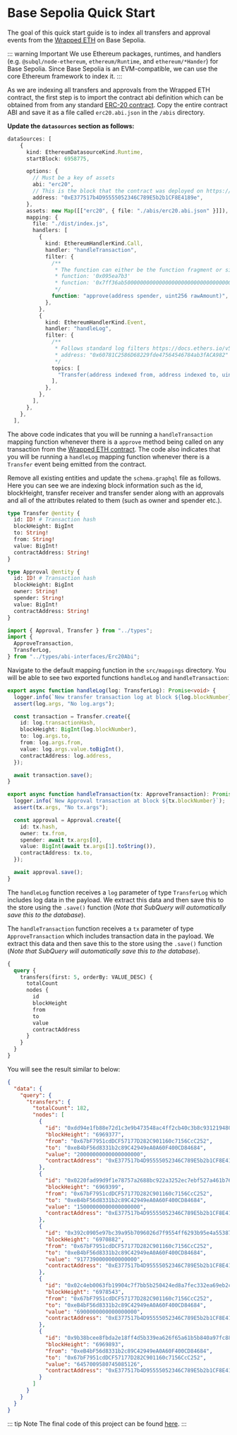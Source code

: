 # Base Sepolia Quick Start

The goal of this quick start guide is to index all transfers and approval events from the [Wrapped ETH](https://sepolia.basescan.org/token/0xe377517b4d95555052346c789e5b2b1cf8e4189e) on Base Sepolia.

<!-- @include: ../snippets/evm-quickstart-reference.md -->

::: warning Important
We use Ethereum packages, runtimes, and handlers (e.g. `@subql/node-ethereum`, `ethereum/Runtime`, and `ethereum/*Hander`) for Base Sepolia. Since Base Sepolia is an EVM-compatible, we can use the core Ethereum framework to index it.
:::

<!-- @include: ../snippets/evm-manifest-intro.md#level2 -->

As we are indexing all transfers and approvals from the Wrapped ETH contract, the first step is to import the contract abi definition which can be obtained from from any standard [ERC-20 contract](https://ethereum.org/en/developers/docs/standards/tokens/erc-20/). Copy the entire contract ABI and save it as a file called `erc20.abi.json` in the `/abis` directory.

**Update the `datasources` section as follows:**

```ts
dataSources: [
    {
      kind: EthereumDatasourceKind.Runtime,
      startBlock: 6958775,

      options: {
        // Must be a key of assets
        abi: "erc20",
        // This is the block that the contract was deployed on https://sepolia.basescan.org/token/0xe377517b4d95555052346c789e5b2b1cf8e4189e
        address: "0xE377517b4D95555052346C789E5b2b1CF8E4189e",
      },
      assets: new Map([["erc20", { file: "./abis/erc20.abi.json" }]]),
      mapping: {
        file: "./dist/index.js",
        handlers: [
          {
            kind: EthereumHandlerKind.Call,
            handler: "handleTransaction",
            filter: {
              /**
               * The function can either be the function fragment or signature
               * function: '0x095ea7b3'
               * function: '0x7ff36ab500000000000000000000000000000000000000000000000000000000'
               */
              function: "approve(address spender, uint256 rawAmount)",
            },
          },
          {
            kind: EthereumHandlerKind.Event,
            handler: "handleLog",
            filter: {
              /**
               * Follows standard log filters https://docs.ethers.io/v5/concepts/events/
               * address: "0x60781C2586D68229fde47564546784ab3fACA982"
               */
              topics: [
                "Transfer(address indexed from, address indexed to, uint256 amount)",
              ],
            },
          },
        ],
      },
    },
  ],
```

The above code indicates that you will be running a `handleTransaction` mapping function whenever there is a `approve` method being called on any transaction from the [Wrapped ETH contract](https://sepolia.basescan.org/token/0xe377517b4d95555052346c789e5b2b1cf8e4189e). The code also indicates that you will be running a `handleLog` mapping function whenever there is a `Transfer` event being emitted from the contract.

<!-- @include: ../snippets/ethereum-manifest-note.md -->

<!-- @include: ../snippets/schema-intro.md#level2 -->

Remove all existing entities and update the `schema.graphql` file as follows. Here you can see we are indexing block information such as the id, blockHeight, transfer receiver and transfer sender along with an approvals and all of the attributes related to them (such as owner and spender etc.).

```graphql
type Transfer @entity {
  id: ID! # Transaction hash
  blockHeight: BigInt
  to: String!
  from: String!
  value: BigInt!
  contractAddress: String!
}

type Approval @entity {
  id: ID! # Transaction hash
  blockHeight: BigInt
  owner: String!
  spender: String!
  value: BigInt!
  contractAddress: String!
}
```

<!-- @include: ../snippets/note-on-entity-relationships.md -->

<!-- @include: ../snippets/evm-codegen.md -->

```ts
import { Approval, Transfer } from "../types";
import {
  ApproveTransaction,
  TransferLog,
} from "../types/abi-interfaces/Erc20Abi";
```

<!-- @include: ../snippets/schema-note.md -->

<!-- @include: ../snippets/mapping-intro.md#level2 -->

Navigate to the default mapping function in the `src/mappings` directory. You will be able to see two exported functions `handleLog` and `handleTransaction`:

```ts
export async function handleLog(log: TransferLog): Promise<void> {
  logger.info(`New transfer transaction log at block ${log.blockNumber}`);
  assert(log.args, "No log.args");

  const transaction = Transfer.create({
    id: log.transactionHash,
    blockHeight: BigInt(log.blockNumber),
    to: log.args.to,
    from: log.args.from,
    value: log.args.value.toBigInt(),
    contractAddress: log.address,
  });

  await transaction.save();
}

export async function handleTransaction(tx: ApproveTransaction): Promise<void> {
  logger.info(`New Approval transaction at block ${tx.blockNumber}`);
  assert(tx.args, "No tx.args");

  const approval = Approval.create({
    id: tx.hash,
    owner: tx.from,
    spender: await tx.args[0],
    value: BigInt(await tx.args[1].toString()),
    contractAddress: tx.to,
  });

  await approval.save();
}
```

The `handleLog` function receives a `log` parameter of type `TransferLog` which includes log data in the payload. We extract this data and then save this to the store using the `.save()` function (_Note that SubQuery will automatically save this to the database_).

The `handleTransaction` function receives a `tx` parameter of type `ApproveTransaction` which includes transaction data in the payload. We extract this data and then save this to the store using the `.save()` function (_Note that SubQuery will automatically save this to the database_).

<!-- @include: ../snippets/ethereum-mapping-note.md -->

<!-- @include: ../snippets/build.md -->

<!-- @include: ../snippets/run-locally.md -->

<!-- @include: ../snippets/query-intro.md -->

```graphql
{
  query {
    transfers(first: 5, orderBy: VALUE_DESC) {
      totalCount
      nodes {
        id
        blockHeight
        from
        to
        value
        contractAddress
      }
    }
  }
}
```

You will see the result similar to below:

```json
{
  "data": {
    "query": {
      "transfers": {
        "totalCount": 182,
        "nodes": [
          {
            "id": "0xdd94e1fb88e72d1c3e9b473548ac4ff2cb40c3b8c931219480f930d397c542e3",
            "blockHeight": "6969377",
            "from": "0x67bF7951cdDCF57177D282C901160c7156CcC252",
            "to": "0xeB4bF56d8331b2c89C42949eA0A60F400CD84684",
            "value": "20000000000000000000",
            "contractAddress": "0xE377517b4D95555052346C789E5b2b1CF8E4189e"
          },
          {
            "id": "0x0220fad99d9f1e78757a2688bc922a3252ec7ebf527a461b76be3bae34082bfd",
            "blockHeight": "6969399",
            "from": "0x67bF7951cdDCF57177D282C901160c7156CcC252",
            "to": "0xeB4bF56d8331b2c89C42949eA0A60F400CD84684",
            "value": "15000000000000000000",
            "contractAddress": "0xE377517b4D95555052346C789E5b2b1CF8E4189e"
          },
          {
            "id": "0x392c0905e97bc39a95b7096026d7f9554ff6293b95e4a55387e34e1a448ec9f1",
            "blockHeight": "6970882",
            "from": "0x67bF7951cdDCF57177D282C901160c7156CcC252",
            "to": "0xeB4bF56d8331b2c89C42949eA0A60F400CD84684",
            "value": "9177390000000000000",
            "contractAddress": "0xE377517b4D95555052346C789E5b2b1CF8E4189e"
          },
          {
            "id": "0x02c4eb0063fb19904c7f7bb5b250424ed8a7fec332ea69eb2c1ab0ab2f754ec7",
            "blockHeight": "6978543",
            "from": "0x67bF7951cdDCF57177D282C901160c7156CcC252",
            "to": "0xeB4bF56d8331b2c89C42949eA0A60F400CD84684",
            "value": "6900000000000000000",
            "contractAddress": "0xE377517b4D95555052346C789E5b2b1CF8E4189e"
          },
          {
            "id": "0x9b38bcee8fbda2e18ff4d5b339ea626f65a61b5b840a97fc88ac6cf3b7fac367",
            "blockHeight": "6969893",
            "from": "0xeB4bF56d8331b2c89C42949eA0A60F400CD84684",
            "to": "0x67bF7951cdDCF57177D282C901160c7156CcC252",
            "value": "6457009580745085126",
            "contractAddress": "0xE377517b4D95555052346C789E5b2b1CF8E4189e"
          }
        ]
      }
    }
  }
}
```

::: tip Note
The final code of this project can be found [here](https://github.com/subquery/ethereum-subql-starter/tree/main/Base/base-sepolia-starter).
:::

<!-- @include: ../snippets/whats-next.md -->
